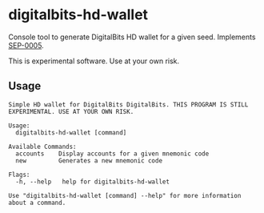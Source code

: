 # digitalbits-hd-wallet

Console tool to generate DigitalBits HD wallet for a given seed. Implements [SEP-0005](https://github.com/digitalbits/digitalbits-protocol/blob/master/ecosystem/sep-0005.md).

This is experimental software. Use at your own risk.

## Usage

```
Simple HD wallet for DigitalBits DigitalBits. THIS PROGRAM IS STILL EXPERIMENTAL. USE AT YOUR OWN RISK.

Usage:
  digitalbits-hd-wallet [command]

Available Commands:
  accounts    Display accounts for a given mnemonic code
  new         Generates a new mnemonic code

Flags:
  -h, --help   help for digitalbits-hd-wallet

Use "digitalbits-hd-wallet [command] --help" for more information about a command.
```

